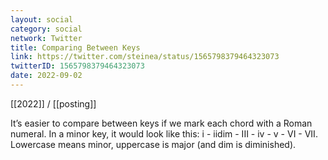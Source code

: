 ```yaml
---
layout: social
category: social
network: Twitter
title: Comparing Between Keys
link: https://twitter.com/steinea/status/1565798379464323073
twitterID: 1565798379464323073
date: 2022-09-02
---
```


[[2022]] / [[posting]]

It’s easier to compare between keys if we mark each chord with a Roman numeral. In a minor key, it would look like this: i - iidim - III - iv - v - VI - VII. Lowercase means minor, uppercase is major (and dim is diminished).
